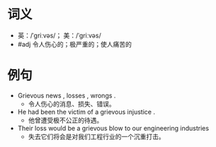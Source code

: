 # 词义
- 英：/ˈɡriːvəs/； 美：/ˈɡriːvəs/
- #adj 令人伤心的；极严重的；使人痛苦的
# 例句
- Grievous news , losses , wrongs .
	- 令人伤心的消息、损失、错误。
- He had been the victim of a grievous injustice .
	- 他曾遭受极不公正的待遇。
- Their loss would be a grievous blow to our engineering industries
	- 失去它们将会是对我们工程行业的一个沉重打击。
